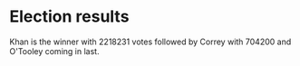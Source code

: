 # Election results

Khan is the winner with 2218231 votes followed by Correy with 704200 and O'Tooley coming in last. 